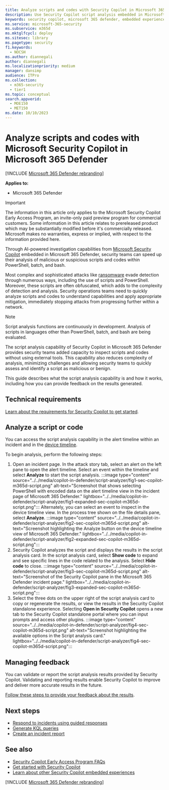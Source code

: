 ```yaml
---
title: Analyze scripts and codes with Security Copilot in Microsoft 365 Defender
description: Use Security Copilot script analysis embedded in Microsoft 365 Defender to investigate scripts and codes.
keywords: security copilot, microsoft 365 defender, embedded experience, incident summary, script analyzer, script analysis, query assistant, m365, incident report, guided response, incident response playbooks, incident response, powershell, powershell analysis, bash, batch, bash analysis, batch analysis, code analysis, code analyzer
ms.service: microsoft-365-security
ms.subservice: m365d
ms.mktglfcycl: deploy
ms.sitesec: library
ms.pagetype: security
f1.keywords:
  - NOCSH
ms.author: diannegali
author: diannegali
ms.localizationpriority: medium
manager: dansimp
audience: ITPro
ms.collection:
  - m365-security
  - tier1
ms.topic: conceptual
search.appverid:
  - MOE150
  - MET150
ms.date: 10/10/2023
---
```


# Analyze scripts and codes with Microsoft Security Copilot in Microsoft 365 Defender

[!INCLUDE [Microsoft 365 Defender rebranding](../includes/microsoft-defender.md)]

**Applies to:**

- Microsoft 365 Defender

> [!IMPORTANT]
> The information in this article only applies to the Microsoft Security Copilot Early Access Program, an invite-only paid preview program for commercial customers. Some information in this article relates to prereleased product which may be substantially modified before it's commercially released. Microsoft makes no warranties, express or implied, with respect to the information provided here.

Through AI-powered investigation capabilities from [Microsoft Security Copilot](/security-copilot/microsoft-security-copilot) embedded in Microsoft 365 Defender, security teams can speed up their analysis of malicious or suspicious scripts and codes within PowerShell, batch, and bash.

Most complex and sophisticated attacks like [ransomware](/security/ransomware) evade detection through numerous ways, including the use of scripts and PowerShell. Moreover, these scripts are often obfuscated, which adds to the complexity of detection and analysis. Security operations teams need to quickly analyze scripts and codes to understand capabilities and apply appropriate mitigation, immediately stopping attacks from progressing further within a network.

> [!NOTE]
> Script analysis functions are continuously in development. Analysis of scripts in languages other than PowerShell, batch, and bash are being evaluated.

The script analysis capability of Security Copilot in Microsoft 365 Defender provides security teams added capacity to inspect scripts and codes without using external tools. This capability also reduces complexity of analysis, minimizing challenges and allowing security teams to quickly assess and identify a script as malicious or benign.

This guide describes what the script analysis capability is and how it works, including how you can provide feedback on the results generated.

## Technical requirements

[Learn about the requirements for Security Copilot to get started](/copilot/microsoft-365-copilot-requirements.md).

## Analyze a script or code

You can access the script analysis capability in the alert timeline within an incident and in the [device timeline](/defender-endpoint/device-timeline-event-flag.md).

To begin analysis, perform the following steps:

1. Open an incident page. In the attack story tab, select an alert on the left pane to open the alert timeline. Select an event within the timeline and select **Analyze** to start the script analysis.
:::image type="content" source="../../media/copilot-in-defender/script-analyzer/fig1-sec-copilot-m365d-script.png" alt-text="Screenshot that shows selecting PowerShell with encoded data on the alert timeline view in the incident page of Microsoft 365 Defender." lightbox="../../media/copilot-in-defender/script-analyzer/fig1-expanded-sec-copilot-m365d-script.png":::
Alternately, you can select an event to inspect in the device timeline view. In the process tree shown on the file details pane, select **Analyze**.
:::image type="content" source="../../media/copilot-in-defender/script-analyzer/fig2-sec-copilot-m365d-script.png" alt-text="Screenshot highlighting the Analyze button on the device timeline view of Microsoft 365 Defender." lightbox="../../media/copilot-in-defender/script-analyzer/fig2-expanded-sec-copilot-m365d-script.png":::
2. Security Copilot analyzes the script and displays the results in the script analysis card. In the script analysis card, select **Show code** to expand and see specific lines in the code related to the analysis. Select **Hide code** to close.
:::image type="content" source="../../media/copilot-in-defender/script-analyzer/fig3-sec-copilot-m365d-script.png" alt-text="Screenshot of the Security Copilot pane in the Microsoft 365 Defender incident page." lightbox="../../media/copilot-in-defender/script-analyzer/fig3-expanded-sec-copilot-m365d-script.png":::
3. Select the three dots on the upper right of the script analysis card to copy or regenerate the results, or view the results in the Security Copilot standalone experience. Selecting **Open in Security Copilot** opens a new tab to the Security Copilot standalone portal where you can input prompts and access other plugins.
:::image type="content" source="../../media/copilot-in-defender/script-analyzer/fig4-sec-copilot-m365d-script.png" alt-text="Screenshot highlighting the available options in the Script analysis card." lightbox="../../media/copilot-in-defender/script-analyzer/fig4-sec-copilot-m365d-script.png":::

## Managing feedback

You can validate or report the script analysis results provided by Security Copilot. Validating and reporting results enable Security Copilot to improve and deliver more accurate results in the future.

[Follow these steps to provide your feedback about the results](security-copilot-in-microsoft-365-defender.md#providing-feedback).

## Next steps

- [Respond to incidents using guided responses](security-copilot-m365d-guided-response.md)
- [Generate KQL queries](advanced-hunting-security-copilot.md)
- [Create an incident report](security-copilot-m365d-create-incident-report.md)

## See also
- [Security Copilot Early Access Program FAQs](/security-copilot/faq-security-copilot.md)
- [Get started with Security Copilot](/security-copilot/get-started-security-copilot.md)
- [Learn about other Security Copilot embedded experiences](/security-copilot/experiences-security-copilot.md)

[!INCLUDE [Microsoft 365 Defender rebranding](../../includes/defender-m3d-techcommunity.md)]